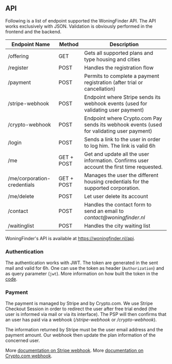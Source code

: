 ## API

Following is a list of endpoint supported the WoningFinder API. The API works exclusively with JSON. Validation is obviously performed in the frontend and the backend.

| Endpoint Name               | Method     | Description                                                                               |
| --------------------------- | ---------- | ----------------------------------------------------------------------------------------- |
| /offering                   | GET        | Gets all supported plans and type housing and cities                                      |
| /register                   | POST       | Handles the registration flow                                                             |
| /payment                    | POST       | Permits to complete a payment registration (after trial or cancellation)                  |
| /stripe-webhook             | POST       | Endpoint where Stripe sends its webhook events (used for validating user payment)         |
| /crypto-webhook             | POST       | Endpoint where Crypto.com Pay sends its webhook events (used for validating user payment) |
| /login                      | POST       | Sends a link to the user in order to log him. The link is valid 6h                        |
| /me                         | GET + POST | Get and update all the user information. Confirms user account the first time requested.  |
| /me/corporation-credentials | GET + POST | Manages the user the different housing credentials for the supported corporation.         |
| /me/delete                  | POST       | Let user delete its account                                                               |
| /contact                    | POST       | Handles the contact form to send an email to _contact@woningfinder.nl_                    |
| /waitinglist                | POST       | Handles the city waiting list                                                             |

WoningFinder's API is available at https://woningfinder.nl/api.

### Authentication

The authentication works with JWT. The token are generated in the sent mail and valid for 6h.
One can use the token as header (`Authorization`) and as query parameter (`jwt`).
More information on how built the token in the [code](../internal/auth/jwt.go).

### Payment

The payment is managed by Stripe and by Crypto.com. We use Stripe Checkout Session in order to redirect the user after free trial ended (the user is informed via mail or via its interface).
The PSP will then confirms that an user has paid via a webhook (_/stripe-webhook_ or _/crypto-webhook_).

The information returned by Stripe must be the user email address and the payment amount.
Our webhook then update the plan information of the concerned user.

More [documentation on Stripe webhook](https://stripe.com/docs/webhooks/test).
More [documentation on Crypto.com webhook](https://pay-docs.crypto.com/#integration-guides-checkout-page-redirection).

